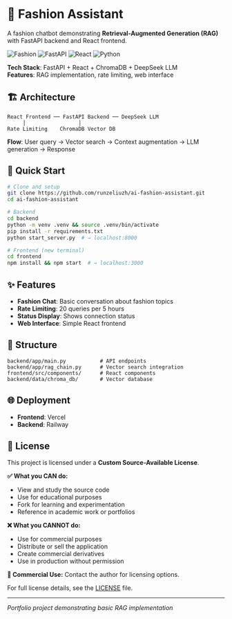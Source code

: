 # 🎨 Fashion Assistant

A fashion chatbot demonstrating **Retrieval-Augmented Generation (RAG)** with FastAPI backend and React frontend.

![Fashion](https://img.shields.io/badge/Fashion-Assistant-pink) ![FastAPI](https://img.shields.io/badge/FastAPI-0.104.1-green) ![React](https://img.shields.io/badge/React-18.2.0-blue) ![Python](https://img.shields.io/badge/Python-3.9+-yellow)

**Tech Stack**: FastAPI + React + ChromaDB + DeepSeek LLM  
**Features**: RAG implementation, rate limiting, web interface

## 🏗️ Architecture

```
React Frontend ── FastAPI Backend ── DeepSeek LLM
     │                 │
Rate Limiting    ChromaDB Vector DB
```

**Flow**: User query → Vector search → Context augmentation → LLM generation → Response

## 🚀 Quick Start

```bash
# Clone and setup
git clone https://github.com/runzeliuzh/ai-fashion-assistant.git
cd ai-fashion-assistant

# Backend
cd backend
python -m venv .venv && source .venv/bin/activate
pip install -r requirements.txt
python start_server.py  # → localhost:8000

# Frontend (new terminal)
cd frontend
npm install && npm start  # → localhost:3000
```

## ✨ Features

- **Fashion Chat**: Basic conversation about fashion topics
- **Rate Limiting**: 20 queries per 5 hours 
- **Status Display**: Shows connection status
- **Web Interface**: Simple React frontend

## 📁 Structure

```
backend/app/main.py           # API endpoints
backend/app/rag_chain.py      # Vector search integration
frontend/src/components/      # React components
backend/data/chroma_db/       # Vector database
```

## 🌐 Deployment

- **Frontend**: Vercel 
- **Backend**: Railway 


## 📄 License

This project is licensed under a **Custom Source-Available License**.

**✅ What you CAN do:**
- View and study the source code
- Use for educational purposes
- Fork for learning and experimentation
- Reference in academic work or portfolios

**❌ What you CANNOT do:**
- Use for commercial purposes
- Distribute or sell the application
- Create commercial derivatives
- Use in production without permission

**💼 Commercial Use:** Contact the author for licensing options.

For full license details, see the [LICENSE](LICENSE) file.

---

*Portfolio project demonstrating basic RAG implementation*